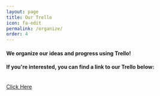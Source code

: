 ```yaml
---
layout: page
title: Our Trello
icon: fa-edit
permalink: /organize/
order: 4
---
```

#### We organize our ideas and progress using Trello!
#### If you're interested, you can find a link to our Trello below:

<br/>
<a href="https://trello.com/b/xxT0K6fK/aurora-fan-to-do" class="button scrolly">Click Here</a>